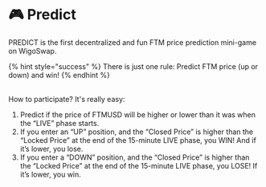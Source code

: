 # 🎮 Predict

PREDICT is the first decentralized and fun FTM price prediction mini-game on WigoSwap.

{% hint style="success" %}
There is just one rule: Predict FTM price (up or down) and win!
{% endhint %}

\
How to participate? It's really easy:

1. Predict if the price of FTMUSD will be higher or lower than it was when the “LIVE” phase starts.
2. If you enter an “UP” position, and the “Closed Price” is higher than the “Locked Price” at the end of the 15-minute LIVE phase, you WIN! And if it’s lower, you lose.
3. If you enter a “DOWN” position, and the “Closed Price” is higher than the “Locked Price” at the end of the 15-minute LIVE phase, you LOSE! If it’s lower, you win.
